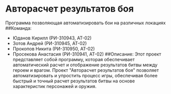 # Авторасчет результатов боя

Программа позволяющая автоматизировать бои на различных локациях
##Команда:
- Юданов Кирилл (РИ-310943, АТ-02)
- Зотов Андрей (РИ-310945, АТ-02)
- Прокопов Никита (РИ-310950, АТ-02)
- Просекова Анастасия (РИ-310941, АТ-02)
##Описание:
Этот проект представляет собой программу, которая обеспечивает автоматический расчет и отображение результатов битвы между героем и врагом. Проект "Авторасчет результатов боя" позволяет автоматизировать и упростить процесс игры, обеспечивая более быстрый и точный расчет результатов битвы на основе характеристик персонажей и оружия.
